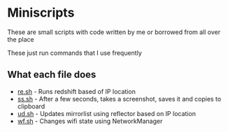 # Miniscripts

These are small scripts with code written by me or borrowed from all over the place

These just run commands that I use frequently

## What each file does

- [re.sh](./re.sh) - Runs redshift based of IP location
- [ss.sh](./ss.sh) - After a few seconds, takes a screenshot, saves it and copies to clipboard
- [ud.sh](./ud.sh) - Updates mirrorlist using reflector based on IP location
- [wf.sh](./wf.sh) - Changes wifi state using NetworkManager
